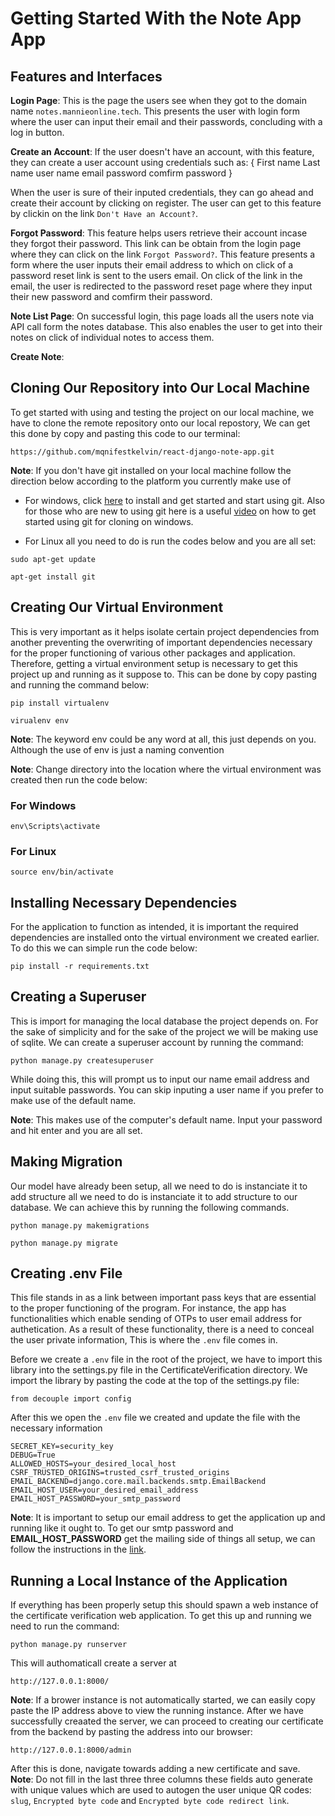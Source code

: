 # Getting Started With the Note App App

## Features and Interfaces
**Login Page**: 
This is the page the users see when they got to the domain name `notes.mannieonline.tech`. This presents the user with login form where the user can input their email and their passwords, concluding with a log in button.

**Create an Account**:
If the user doesn't have an account, with this feature, they can create a user account using credentials such as:
{
  First name
  Last name
  user name
  email
  password
  comfirm password
}

When the user is sure of their inputed credentials, they can go ahead and create their account by clicking on register. The user can get to this feature by clickin on the link `Don't Have an Account?`.

**Forgot Password**:
This feature helps users retrieve their account incase they forgot their password. This link can be obtain from the login page where they can click on the link `Forgot Password?`. This feature presents a form where the user inputs their email address to which on click of a password reset link is sent to the users email. On click of the link in the email, the user is redirected to the password reset page where they input their new password and comfirm their password.

**Note List Page**: 
On successful login, this page loads all the users note via API call form the notes database. This also enables the user to get into their notes on click of individual notes to access them.

**Create Note**:


## Cloning Our Repository into Our Local Machine
To get started with using and testing the project on our local machine, we have to clone the remote repository onto our local repostory, We can get this done by copy and pasting this code to our terminal:

```
https://github.com/mqnifestkelvin/react-django-note-app.git
```

**Note**: If you don't have git installed on your local machine follow the direction below according to the platform you currently make use of
   * For windows, click [here](https://git-scm.com/download/win) to install and get started and start using git. Also for those who are new to using git here is a useful [video](https://www.simplilearn.com/tutorials/git-tutorial/git-installation-on-windows) on how to get started using git for cloning on windows.
   
   * For Linux all you need to do is run the codes below and you are all set:
    
```
sudo apt-get update
```

```
apt-get install git
```

## Creating Our Virtual Environment
This is very important as it helps isolate certain project dependencies from another preventing the overwriting of important dependencies necessary for the proper functioning of various other packages and application. Therefore, getting a virtual environment setup is necessary to get this project up and running as it suppose to. This can be done by copy pasting and running the command below:

```
pip install virtualenv
```

```
virualenv env
```
**Note**: The keyword env could be any word at all, this just depends on you. Although the use of env is just a naming convention

**Note**: Change directory into the location where the virtual environment was created then run the code below:

### For Windows
```
env\Scripts\activate
```

### For Linux
```
source env/bin/activate
```

## Installing Necessary Dependencies
For the application to function as intended, it is important the required dependencies are installed onto the virtual environment we created earlier. To do this we can simple run the code below:

```
pip install -r requirements.txt
```

## Creating a Superuser
This is import for managing the local database the project depends on. For the sake of simplicity and for the sake of the project we will be making use of sqlite. We can create a superuser account by running the command:

```
python manage.py createsuperuser
```

While doing this, this will prompt us to input our name email address and input suitable passwords. You can skip inputing a user name if you prefer to make use of the default name.

**Note**: This makes use of the computer's default name. Input your password and hit enter and you are all set.


## Making Migration 
Our model have already been setup, all we need to do is instanciate it to add structure all we need to do is instanciate it to add structure to our database. We can achieve this by running the following commands.

```
python manage.py makemigrations
```

```
python manage.py migrate
```

## Creating .env File
This file stands in as a link between important pass keys that are essential to the proper functioning of the program. For instance, the app has functionalities which enable sending of OTPs to user email address for authetication. As a result of these functionality, there is a need to conceal the user private information, This is where the `.env` file comes in.

Before we create a `.env` file in the root of the project, we have to import this library into the settings.py file in the CertificateVerification directory. We import the library by pasting the code at the top of the settings.py file:

```
from decouple import config
```

After this we open the `.env` file we created and update the file with the necessary information

```
SECRET_KEY=security_key
DEBUG=True
ALLOWED_HOSTS=your_desired_local_host
CSRF_TRUSTED_ORIGINS=trusted_csrf_trusted_origins
EMAIL_BACKEND=django.core.mail.backends.smtp.EmailBackend
EMAIL_HOST_USER=your_desired_email_address
EMAIL_HOST_PASSWORD=your_smtp_password
```

**Note**: It is important to setup our email address to get the application up and running like it ought to. To get our smtp password and **EMAIL_HOST_PASSWORD** get the mailing side of things all setup, we can follow the instructions in the [link](https://drive.google.com/file/d/1qpT1-ttUIz_MqCZnrb8opILXQw1-oXW_/view?usp=share_link).

## Running a Local Instance of the Application
If everything has been properly setup this should spawn a web instance of the certificate verification web application. To get this up and running we need to run the command:

```
python manage.py runserver
```
This will authomaticall create a server at 

```
http://127.0.0.1:8000/
```

**Note**: If a brower instance is not automatically started, we can easily copy paste the IP address above to view the running instance.
After we have successfully creaated the server, we can proceed to creating our certificate from the backend by pasting the address into our browser:

```
http://127.0.0.1:8000/admin
```

After this is done, navigate towards adding a new certificate and save. 
**Note**: Do not fill in the last three three columns these fields auto generate with unique values which are used to autogen the user unique QR codes:
`slug`, `Encrypted byte code` and `Encrypted byte code redirect link`.  
